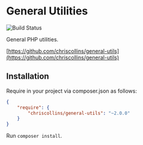 General Utilities
=================

![Build Status](https://github.com/chriscollins/general-utils/actions/workflows/build.yml/badge.svg)

General PHP utilities.

[https://github.com/chriscollins/general-utils](https://github.com/chriscollins/general-utils)

Installation
------------

Require in your project via composer.json as follows:

```json
{
    "require": {
        "chriscollins/general-utils": "~2.0.0"
    }
}
```

Run `composer install`.
